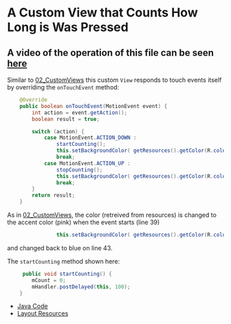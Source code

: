 # A Custom View that Counts How Long is Was Pressed

## A video of the operation of this file can be seen [here](https://youtu.be/ALXd6Tc1kzY)

Similar to [02_CustomViews](../02_CustomViews) this custom `View` responds to touch events itself by overriding the `onTouchEvent` method:
```java
    @Override
    public boolean onTouchEvent(MotionEvent event) {
        int action = event.getAction();
        boolean result = true;

        switch (action) {
            case MotionEvent.ACTION_DOWN :
                startCounting();
                this.setBackgroundColor( getResources().getColor(R.color.colorAccent) );
                break;
            case MotionEvent.ACTION_UP :
                stopCounting();
                this.setBackgroundColor( getResources().getColor(R.color.colorPrimary) );
                break;
        }
        return result;
    }
```

As in [02_CustomViews](../02_CustomViews), the color (retreived from resources) is changed to the accent color (pink) when the event starts (line 39)
```java
                this.setBackgroundColor( getResources().getColor(R.color.colorPrimary) );
```
 and changed back to blue on line 43.

 The `startCounting` method shown here:
```java
     public void startCounting() {
        mCount = 0;
        mHandler.postDelayed(this, 100);
    }
```




 - [Java Code](./app/src/main/java/com/example/pckosek/customviews_03) <br>
 - [Layout Resources](./app/src/main/res/layout)